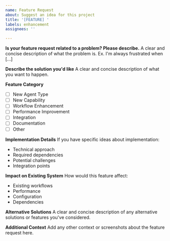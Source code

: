 ```yaml
---
name: Feature Request
about: Suggest an idea for this project
title: '[FEATURE] '
labels: enhancement
assignees: ''

---
```


**Is your feature request related to a problem? Please describe.**
A clear and concise description of what the problem is. Ex. I'm always frustrated when [...]

**Describe the solution you'd like**
A clear and concise description of what you want to happen.

**Feature Category**
- [ ] New Agent Type
- [ ] New Capability
- [ ] Workflow Enhancement
- [ ] Performance Improvement
- [ ] Integration
- [ ] Documentation
- [ ] Other

**Implementation Details**
If you have specific ideas about implementation:
- Technical approach
- Required dependencies
- Potential challenges
- Integration points

**Impact on Existing System**
How would this feature affect:
- Existing workflows
- Performance
- Configuration
- Dependencies

**Alternative Solutions**
A clear and concise description of any alternative solutions or features you've considered.

**Additional Context**
Add any other context or screenshots about the feature request here. 